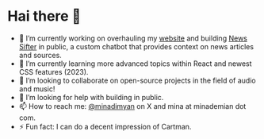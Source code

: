 # Hai there 👋

<!--
**minademian/minademian** is a ✨ _special_ ✨ repository because its `README.md` (this file) appears on your GitHub profile.

Here are some ideas to get you started:

- 🔭 I’m currently working on ...
- 🌱 I’m currently learning ...
- 👯 I’m looking to collaborate on ...
- 🤔 I’m looking for help with ...
- 💬 Ask me about ...
- 📫 How to reach me: ...
- ⚡ Fun fact: ...
-->

- 🔭 I’m currently working on overhauling my [website](minademian.com) and building [News Sifter](https://github.com/minademian/newssifter) in public, a custom chatbot that provides context on news articles and sources.
- 🌱 I’m currently learning more advanced topics within React and newest CSS features (2023).
- 👯 I’m looking to collaborate on open-source projects in the field of audio and music!
- 🤔 I’m looking for help with building in public.
- 📫 How to reach me: [@minadimyan](twitter.com/minadimyan) on X and mina at minademian dot com.
- ⚡ Fun fact: I can do a decent impression of Cartman.
